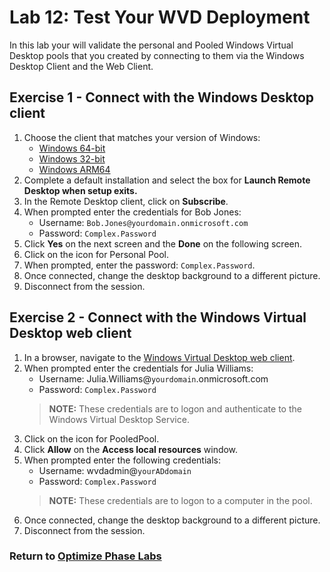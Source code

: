 # Lab 12: Test Your WVD Deployment

In this lab your will validate the personal and Pooled Windows Virtual Desktop pools that you created by connecting to them via the Windows Desktop Client and the Web Client.

## Exercise 1 - Connect with the Windows Desktop client

1. Choose the client that matches your version of Windows:
    * [Windows 64-bit](https://go.microsoft.com/fwlink/?linkid=2068602)
    * [Windows 32-bit](https://go.microsoft.com/fwlink/?linkid=2098960)
    * [Windows ARM64](https://go.microsoft.com/fwlink/?linkid=2098961)
2. Complete a default installation and select the box for **Launch Remote Desktop when setup exits.**
3. In the Remote Desktop client, click on **Subscribe**.
4. When prompted enter the credentials for Bob Jones:
    * Username: `Bob.Jones@yourdomain.onmicrosoft.com`
    * Password: `Complex.Password`
5. Click **Yes** on the next screen and the **Done** on the following screen.
6. Click on the icon for Personal Pool.
7. When prompted, enter the password: `Complex.Password`.
8. Once connected, change the desktop background to a different picture.
9. Disconnect from the session.

## Exercise 2 - Connect with the Windows Virtual Desktop web client

1. In a browser, navigate to the [Windows Virtual Desktop web client](https://rdweb.wvd.microsoft.com/webclient).
2. When prompted enter the credentials for Julia Williams:
    * Username: Julia.Williams@`yourdomain`.onmicrosoft.com
    * Password: `Complex.Password`
    > **NOTE:** These credentials are to logon and authenticate to the Windows Virtual Desktop Service.
3. Click on the icon for PooledPool.
4. Click **Allow** on the **Access local resources** window.
5. When prompted enter the following credentials:
    * Username: wvdadmin@`yourADdomain`
    * Password: `Complex.Password`
    > **NOTE:** These credentials are to logon to a computer in the pool.
6. Once connected, change the desktop background to a different picture.
7. Disconnect from the session.

### Return to [Optimize Phase Labs](optimize.md)
